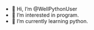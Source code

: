 - 👋 Hi, I’m @WellPythonUser
- 👀 I’m interested in program.
- 🌱 I’m currently learning python.

<!---
WellPythonUser/WellPythonUser is a ✨ special ✨ repository because its `README.md` (this file) appears on your GitHub profile.
You can click the Preview link to take a look at your changes.
--->
